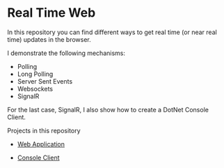 # Real Time Web 

In this repository you can find different ways to get real time (or near real time) updates in the browser.

I demonstrate the following mechanisms:

* Polling
* Long Polling
* Server Sent Events
* Websockets 
* SignalR 

For the last case, SignalR, I also show how to create a DotNet Console Client.

Projects in this repository

* [Web Application](WebApp)

* [Console Client](ConsoleClient)
